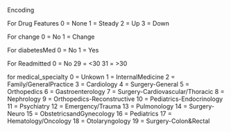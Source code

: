 Encoding

For Drug Features
0 = None
1 = Steady
2 = Up
3 = Down

For change
0 = No
1 = Change

For diabetesMed
0 = No
1 = Yes

For Readmitted
0 = No
29 = <30
31 = >30

for medical_specialty
0 = Unkown
1 = InternalMedicine
2 = Family/GeneralPractice
3 = Cardiology
4 = Surgery-General
5 = Orthopedics
6 = Gastroenterology
7 = Surgery-Cardiovascular/Thoracic
8 = Nephrology
9 = Orthopedics-Reconstructive
10 = Pediatrics-Endocrinology
11 = Psychiatry
12 = Emergency/Trauma
13 = Pulmonology
14 = Surgery-Neuro
15 = ObstetricsandGynecology
16 = Pediatrics
17 = Hematology/Oncology
18 = Otolaryngology
19 = Surgery-Colon&Rectal
